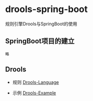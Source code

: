 # drools-spring-boot

规则引擎Drools与SpringBoot的使用

## SpringBoot项目的建立
    略

## Drools
   - 规则
   [Drools-Language](https://github.com/MyHerux/drools-springboot/blob/master/Drools-Language.md)

   - 示例
   [Drools-Example](https://github.com/MyHerux/drools-springboot/blob/master/Drools-Example.md)